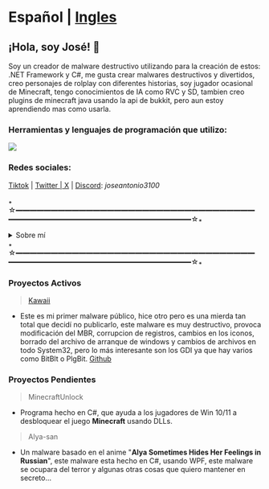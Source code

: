 # Español | [Ingles](README.md)
## ¡Hola, soy José! 👋

Soy un creador de malware destructivo utilizando para la creación de estos: .NET Framework y C#, me gusta crear malwares destructivos y divertidos, creo personajes de rolplay con diferentes historias, soy jugador ocasional de Minecraft, tengo conocimientos de IA como RVC y SD, tambien creo plugins de minecraft java usando la api de bukkit, pero aun estoy aprendiendo mas como usarla.

### Herramientas y lenguajes de programación que utilizo:
![](https://skillicons.dev/icons?i=idea,vscode,visualstudio,cs,net,discordjs,java,js,nodejs,py)

### Redes sociales:

[Tiktok](https://tiktok.com/@zblueex_) | [Twitter | X](https://x.com/Joseantonio3100) | [Discord](https://discordapp.com/users/971813292102266920): *joseantonio3100*

꘎☆━━━━━━━━━━━━━━━━━━━━━━━━━━━━━━━━━━━━━━━━━━━━━━━━━━━━━━━━━━━━☆꘎
<details>
  
<summary>Sobre mí</summary>

  * **Nombre:** José Antonio
  * **Juegos a los que he jugado:** Minecraft, Roblox, Stumble Guys, Among Us, Asphalt y Doki Doki Literature Club
  * **Juegos favoritos:** Minecraft, Asphalt y Stumble Guys
  * **Hobbies:** Jugar, crear malware o algo relacionado con GDI y desarrollar personajes.
  * **Donde vivo?:** México
  * **Lenguaje:** Español (Siempre) y Ingles (5%)
  
</details>
꘎☆━━━━━━━━━━━━━━━━━━━━━━━━━━━━━━━━━━━━━━━━━━━━━━━━━━━━━━━━━━━━☆꘎

### Proyectos Activos

> [Kawaii](https://github.com/ItzMoon931/Kawaii)
* Este es mi primer malware público, hice otro pero es una mierda tan total que decidí no publicarlo, este malware es muy destructivo, provoca modificación del MBR, corrupcion de registros, cambios en los iconos, borrado del archivo de arranque de windows y cambios de archivos en todo System32, pero lo más interesante son los GDI ya que hay varios como BitBlt o PlgBit. [Github](https://github.com/ItzMoon931/Kawaii)

### Proyectos Pendientes

> MinecraftUnlock
* Programa hecho en C#, que ayuda a los jugadores de Win 10/11 a desbloquear el juego **Minecraft** usando DLLs.

> Alya-san
* Un malware basado en el anime "**Alya Sometimes Hides Her Feelings in Russian**", este malware esta hecho en C#, usando WPF, este malware se ocupara del terror y algunas otras cosas que quiero mantener en secreto...
